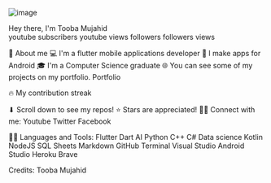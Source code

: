 
![image](https://github.com/ToobaMujahid/ToobaMujahid/assets/170396943/9b4cf4f9-e7c8-40e5-8d29-94ccdec3d459)


Hey there, I'm Tooba Mujahid  
youtube subscribers youtube views followers followers views

📖 About me
💻 I'm a flutter mobile applications developer
📱 I make apps for Android 
🎓 I'm a Computer Science graduate
🌐 You can see some of my projects on my portfolio.
Portfolio

🔥 My contribution streak


⬇ Scroll down to see my repos! ⭐ Stars are appreciated!
🙋‍♂️ Connect with me:
Youtube Twitter Facebook

👨‍💻 Languages and Tools:
Flutter	Dart	AI Python
C++	C#	Data science	Kotlin	
NodeJS	SQL	Sheets	Markdown	GitHub
Terminal	Visual Studio	Android Studio	Heroku	Brave

Credits: Tooba Mujahid

